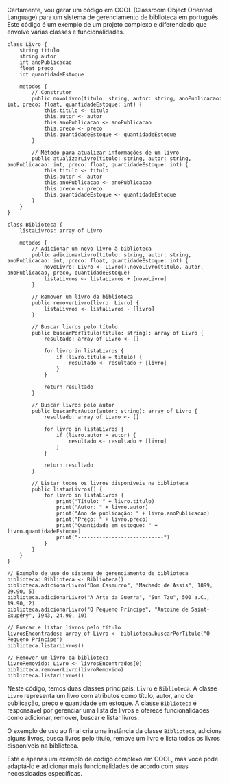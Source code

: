 Certamente, vou gerar um código em COOL (Classroom Object Oriented Language) para um sistema de gerenciamento de biblioteca em português. Este código é um exemplo de um projeto complexo e diferenciado que envolve várias classes e funcionalidades.

```
class Livro {
    string titulo
    string autor
    int anoPublicacao
    float preco
    int quantidadeEstoque

    metodos {
        // Construtor
        public novoLivro(titulo: string, autor: string, anoPublicacao: int, preco: float, quantidadeEstoque: int) {
            this.titulo <- titulo
            this.autor <- autor
            this.anoPublicacao <- anoPublicacao
            this.preco <- preco
            this.quantidadeEstoque <- quantidadeEstoque
        }

        // Método para atualizar informações de um livro
        public atualizarLivro(titulo: string, autor: string, anoPublicacao: int, preco: float, quantidadeEstoque: int) {
            this.titulo <- titulo
            this.autor <- autor
            this.anoPublicacao <- anoPublicacao
            this.preco <- preco
            this.quantidadeEstoque <- quantidadeEstoque
        }
    }
}

class Biblioteca {
    listaLivros: array of Livro

    metodos {
        // Adicionar um novo livro à biblioteca
        public adicionarLivro(titulo: string, autor: string, anoPublicacao: int, preco: float, quantidadeEstoque: int) {
            novoLivro: Livro <- Livro().novoLivro(titulo, autor, anoPublicacao, preco, quantidadeEstoque)
            listaLivros <- listaLivros + [novoLivro]
        }

        // Remover um livro da biblioteca
        public removerLivro(livro: Livro) {
            listaLivros <- listaLivros - [livro]
        }

        // Buscar livros pelo título
        public buscarPorTitulo(titulo: string): array of Livro {
            resultado: array of Livro <- []

            for livro in listaLivros {
                if (livro.titulo = titulo) {
                    resultado <- resultado + [livro]
                }
            }

            return resultado
        }

        // Buscar livros pelo autor
        public buscarPorAutor(autor: string): array of Livro {
            resultado: array of Livro <- []

            for livro in listaLivros {
                if (livro.autor = autor) {
                    resultado <- resultado + [livro]
                }
            }

            return resultado
        }

        // Listar todos os livros disponíveis na biblioteca
        public listarLivros() {
            for livro in listaLivros {
                print("Título: " + livro.titulo)
                print("Autor: " + livro.autor)
                print("Ano de publicação: " + livro.anoPublicacao)
                print("Preço: " + livro.preco)
                print("Quantidade em estoque: " + livro.quantidadeEstoque)
                print("----------------------------")
            }
        }
    }
}

// Exemplo de uso do sistema de gerenciamento de biblioteca
biblioteca: Biblioteca <- Biblioteca()
biblioteca.adicionarLivro("Dom Casmurro", "Machado de Assis", 1899, 29.90, 5)
biblioteca.adicionarLivro("A Arte da Guerra", "Sun Tzu", 500 a.C., 19.90, 2)
biblioteca.adicionarLivro("O Pequeno Príncipe", "Antoine de Saint-Exupéry", 1943, 24.90, 10)

// Buscar e listar livros pelo título
livrosEncontrados: array of Livro <- biblioteca.buscarPorTitulo("O Pequeno Príncipe")
biblioteca.listarLivros()

// Remover um livro da biblioteca
livroRemovido: Livro <- livrosEncontrados[0]
biblioteca.removerLivro(livroRemovido)
biblioteca.listarLivros()
```

Neste código, temos duas classes principais: `Livro` e `Biblioteca`. A classe `Livro` representa um livro com atributos como título, autor, ano de publicação, preço e quantidade em estoque. A classe `Biblioteca` é responsável por gerenciar uma lista de livros e oferece funcionalidades como adicionar, remover, buscar e listar livros.

O exemplo de uso ao final cria uma instância da classe `Biblioteca`, adiciona alguns livros, busca livros pelo título, remove um livro e lista todos os livros disponíveis na biblioteca.

Este é apenas um exemplo de código complexo em COOL, mas você pode adaptá-lo e adicionar mais funcionalidades de acordo com suas necessidades específicas.